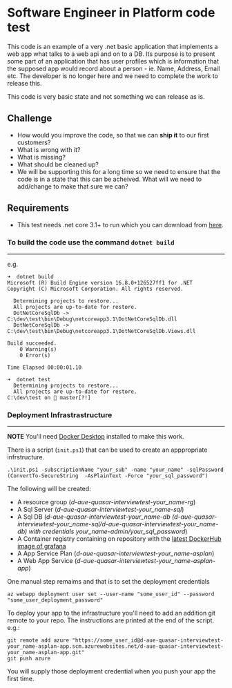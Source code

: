 # Software Engineer in Platform code test

This code is an example of a very .net basic application that implements a web app what talks to a web api and on to a DB. Its purpose is to present some part of an application that has user profiles which is information that the supposed app would record about a person - ie. Name, Address, Email etc. The developer is no longer here and we need to complete the work to release this.

This code is very basic state and not something we can release as is.

## Challenge

- How would you improve the code, so that we can **ship it** to our first customers?
- What is wrong with it?
- What is missing?
- What should be cleaned up? 
- We will be supporting this for a long time so we need to ensure that the code is in a state that this can be acheived. What will we need to add/change to make that sure we can?

## Requirements

- This test needs .net core 3.1+ to run which you can download from [here](https://dotnet.microsoft.com/download).

### To build the code use the command `dotnet build`
---
e.g.

```
➜  dotnet build
Microsoft (R) Build Engine version 16.8.0+126527ff1 for .NET
Copyright (C) Microsoft Corporation. All rights reserved.

  Determining projects to restore...
  All projects are up-to-date for restore.
  DotNetCoreSqlDb -> C:\dev\test\bin\Debug\netcoreapp3.1\DotNetCoreSqlDb.dll
  DotNetCoreSqlDb -> C:\dev\test\bin\Debug\netcoreapp3.1\DotNetCoreSqlDb.Views.dll

Build succeeded.
    0 Warning(s)
    0 Error(s)

Time Elapsed 00:00:01.10

➜  dotnet test
  Determining projects to restore...
  All projects are up-to-date for restore.
C:\dev\test on  master[?!]

 ```

### Deployment Infrastrastructure 

---
**NOTE** You'll need [Docker Desktop](https://www.docker.com/products/docker-desktop) installed to make this work. 

There is a script (`init.ps1`) that can be used to create an apppropriate infrstructure.

```
.\init.ps1 -subscriptionName "your_sub" -name "your_name" -sqlPassword (ConvertTo-SecureString  -AsPlainText -Force "your_sql_password")
```

The following will be created:

- A resource group (*d-aue-quasar-interviewtest-your_name-rg*)
- A Sql Server (*d-aue-quasar-interviewtest-your_name-sql*)
- A Sql DB (*d-aue-quasar-interviewtest-your_name-db (d-aue-quasar-interviewtest-your_name-sql/d-aue-quasar-interviewtest-your_name-db) with credentials your_name-admin/your_sql_password*)
- A Container registry containing on repository with the [latest DockerHub image of grafana](https://hub.docker.com/r/grafana/grafana/)
- A App Service Plan (*d-aue-quasar-interviewtest-your_name-asplan*)
- A Web App Service (*d-aue-quasar-interviewtest-your_name-asplan-app*)

One manual step remaims and that is to set the deployment credentials
```
az webapp deployment user set --user-name "some_user_id" --password "some_user_deployment_password"
```
To deploy your app to the infrastructure you'll need to add an addition git remote to your repo.  The instructions are printed at the end of the script. e.g.:

```
git remote add azure "https://some_user_id@d-aue-quasar-interviewtest-your_name-asplan-app.scm.azurewebsites.net/d-aue-quasar-interviewtest-your_name-asplan-app.git"
git push azure
```

You will supply those deployment credential when you push your app the first time. 